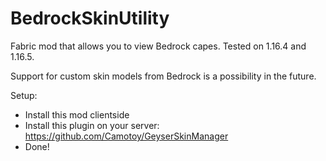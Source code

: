 # BedrockSkinUtility

Fabric mod that allows you to view Bedrock capes. Tested on 1.16.4 and 1.16.5. 

Support for custom skin models from Bedrock is a possibility in the future.

Setup:

- Install this mod clientside
- Install this plugin on your server: https://github.com/Camotoy/GeyserSkinManager
- Done!
